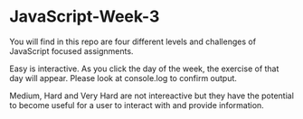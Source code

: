 # JavaScript-Week-3

You will find in this repo are four different levels and challenges of JavaScript focused assignments. 

Easy is interactive. As you click the day of the week, the exercise of that day will appear. Please look at console.log to confirm output.

Medium, Hard and Very Hard are not intereactive but they have the potential to become useful for a user to interact with and provide information.

